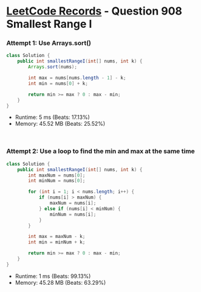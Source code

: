 # [LeetCode Records](../../README.md) - Question 908 Smallest Range I

### Attempt 1: Use Arrays.sort()
```java
class Solution {
    public int smallestRangeI(int[] nums, int k) {
        Arrays.sort(nums);

        int max = nums[nums.length - 1] - k;
        int min = nums[0] + k;

        return min >= max ? 0 : max - min;
    }
}
```
- Runtime: 5 ms (Beats: 17.13%)
- Memory: 45.52 MB (Beats: 25.52%)

<br>

### Attempt 2: Use a loop to find the min and max at the same time
```java
class Solution {
    public int smallestRangeI(int[] nums, int k) {
        int maxNum = nums[0];
        int minNum = nums[0];

        for (int i = 1; i < nums.length; i++) {
            if (nums[i] > maxNum) {
                maxNum = nums[i];
            } else if (nums[i] < minNum) {
                minNum = nums[i];
            }
        }

        int max = maxNum - k;
        int min = minNum + k;

        return min >= max ? 0 : max - min;
    }
}
```
- Runtime: 1 ms (Beats: 99.13%)
- Memory: 45.28 MB (Beats: 63.29%)

<br>
